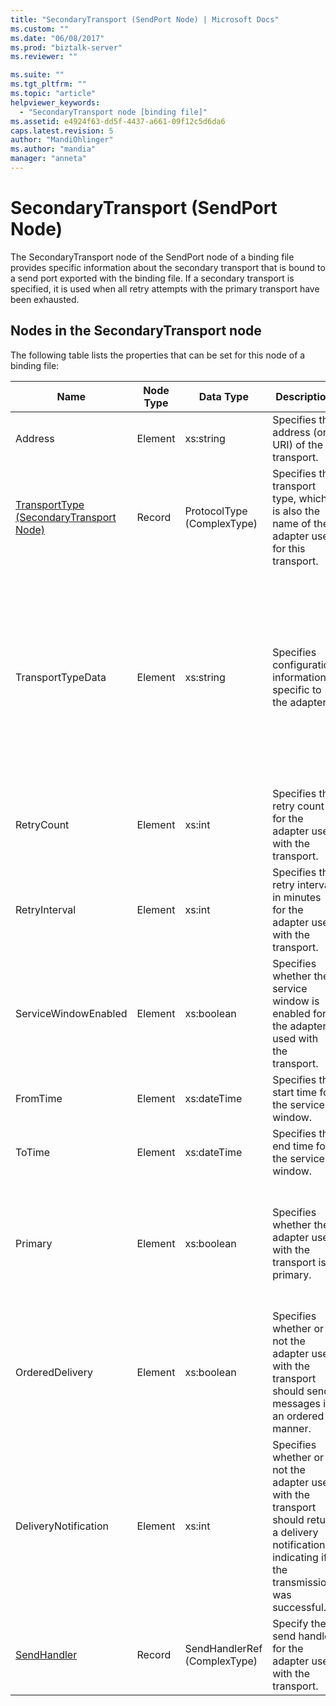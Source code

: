 ```yaml
---
title: "SecondaryTransport (SendPort Node) | Microsoft Docs"
ms.custom: ""
ms.date: "06/08/2017"
ms.prod: "biztalk-server"
ms.reviewer: ""

ms.suite: ""
ms.tgt_pltfrm: ""
ms.topic: "article"
helpviewer_keywords: 
  - "SecondaryTransport node [binding file]"
ms.assetid: e4924f63-dd5f-4437-a661-09f12c5d6da6
caps.latest.revision: 5
author: "MandiOhlinger"
ms.author: "mandia"
manager: "anneta"
---
```

# SecondaryTransport (SendPort Node)
The SecondaryTransport node of the SendPort node of a binding file provides specific information about the secondary transport that is bound to a send port exported with the binding file. If a secondary transport is specified, it is used when all retry attempts with the primary transport have been exhausted.  

## Nodes in the SecondaryTransport node  
 The following table lists the properties that can be set for this node of a binding file:  


|                                    <strong>Name</strong>                                    | <strong>Node Type</strong> |  <strong>Data Type</strong>  |                                                           <strong>Description</strong>                                                            | <strong>Restrictions</strong> |                                                                                                                   <strong>Comments</strong>                                                                                                                   |
|---------------------------------------------------------------------------------------------|----------------------------|------------------------------|---------------------------------------------------------------------------------------------------------------------------------------------------|-------------------------------|---------------------------------------------------------------------------------------------------------------------------------------------------------------------------------------------------------------------------------------------------------------|
|                                           Address                                           |          Element           |          xs:string           |                                                 Specifies the address (or URI) of the transport.                                                  |         Not required          |                                                                                                                     Default value: empty                                                                                                                      |
| [TransportType (SecondaryTransport Node)](../core/transporttype-secondarytransport-node.md) |           Record           |  ProtocolType (ComplexType)  |                           Specifies the transport type, which is also the name of the adapter used for this transport.                            |         Not required          |                                                                                                                      Default value: none                                                                                                                      |
|                                      TransportTypeData                                      |          Element           |          xs:string           |                                           Specifies configuration information specific to the adapter.                                            |         Not required          | Default value: empty<br /><br /> See [Configuration Properties for Integrated BizTalk Adapters](../core/configuration-properties-for-integrated-biztalk-adapters.md) for adapter specific information about the properties that can be stored in this string. |
|                                         RetryCount                                          |          Element           |            xs:int            |                                        Specifies the retry count for the adapter used with the transport.                                         |           Required            |                                                                                                                      Default value: none                                                                                                                      |
|                                        RetryInterval                                        |          Element           |            xs:int            |                                 Specifies the retry interval in minutes for the adapter used with the transport.                                  |           Required            |                                                                                                                      Default value: none                                                                                                                      |
|                                    ServiceWindowEnabled                                     |          Element           |          xs:boolean          |                             Specifies whether the service window is enabled for the adapter used with the transport.                              |           Required            |                                                              Default value: none<br /><br /> Set to <strong>true</strong> if service window is enabled, otherwise set to <strong>false</strong>.                                                              |
|                                          FromTime                                           |          Element           |         xs:dateTime          |                                                 Specifies the start time for the service window.                                                  |           Required            |                                                                                                                      Default value: none                                                                                                                      |
|                                           ToTime                                            |          Element           |         xs:dateTime          |                                                  Specifies the end time for the service window.                                                   |           Required            |                                                                                                                      Default value: none                                                                                                                      |
|                                           Primary                                           |          Element           |          xs:boolean          |                                         Specifies whether the adapter used with the transport is primary.                                         |           Required            |                                                   Default value: none<br /><br /> Set to <strong>true</strong> if the adapter used with the transport is primary, otherwise set to <strong>false</strong>.                                                    |
|                                       OrderedDelivery                                       |          Element           |          xs:boolean          |                      Specifies whether or not the adapter used with the transport should send messages in an ordered manner.                      |           Required            |                                                     Default value: none<br /><br /> Set to <strong>true</strong> if the transport is to send messages in order, otherwise set to <strong>false</strong>.                                                      |
|                                    DeliveryNotification                                     |          Element           |            xs:int            | Specifies whether or not the adapter used with the transport should return a delivery notification indicating if the transmission was successful. |           Required            |                                                               Default value: none<br /><br /> Set to <strong>true</strong> for delivery notifications, otherwise set to <strong>false</strong>.                                                               |
|                [SendHandler](../core/sendhandler-secondarytransport-node.md)                |           Record           | SendHandlerRef (ComplexType) |                                         Specify the send handler for the adapter used with the transport.                                         |           Required            |                                                                                                                      Default value: none                                                                                                                      |

